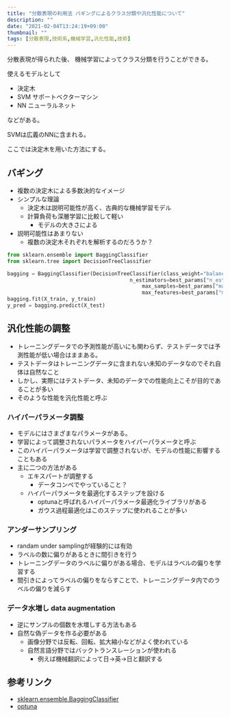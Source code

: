 ```yaml
---
title: "分散表現の利用法 バギングによるクラス分類や汎化性能について"
description: ""
date: "2021-02-04T13:24:19+09:00"
thumbnail: ""
tags: [分散表現,技術系,機械学習,汎化性能,技術]
---
```


分散表現が得られた後、
機械学習によってクラス分類を行うことができる。

使えるモデルとして
- 決定木
- SVM サポートベクターマシン
- NN ニューラルネット

などがある。

SVMは広義のNNに含まれる。

ここでは決定木を用いた方法にする。

## バギング
- 複数の決定木による多数決的なイメージ
- シンプルな理論
    - 決定木は説明可能性が高く、古典的な機械学習モデル
    - 計算負荷も深層学習に比較して軽い
        - モデルの大きさによる
- 説明可能性はあまりない
    - 複数の決定木それぞれを解析するのだろうか？

```py
from sklearn.ensemble import BaggingClassifier
from sklearn.tree import DecisionTreeClassifier

bagging = BaggingClassifier(DecisionTreeClassifier(class_weight="balanced"),
                                        n_estimators=best_params["n_estimators"],
                                            max_samples=best_params["max_samples"],
                                            max_features=best_params["max_features"], n_jobs=-1, )
bagging.fit(X_train, y_train)
y_pred = bagging.predict(X_test)
```

## 汎化性能の調整
- トレーニングデータでの予測性能が高いにも関わらず、テストデータでは予測性能が低い場合はままある。
- テストデータはトレーニングデータに含まれない未知のデータなのでそれ自体は自然なこと
- しかし、実際にはテストデータ、未知のデータでの性能向上こそが目的であることが多い
- そのような性能を汎化性能と呼ぶ

### ハイパーパラメータ調整
- モデルにはさまざまなパラメータがある。
- 学習によって調整されないパラメータをハイパーパラメータと呼ぶ
- このハイパーパラメータは学習で調整されないが、モデルの性能に影響することもある
- 主に二つの方法がある
    - エキスパートが調整する
        - データコンペでやっていること？
    - ハイパーパラメータを最適化するステップを設ける
        - optunaと呼ばれるハイパーパラメータ最適化ライブラリがある
        - ガウス過程最適化はこのステップに使われることが多い

### アンダーサンプリング
- randam under samplingが経験的には有効
- ラベルの数に偏りがあるときに間引きを行う
- トレーニングデータのラベルに偏りがある場合、モデルはラベルの偏りを学習する
- 間引きによってラベルの偏りをならすことで、トレーニングデータ内でのラベルの偏りを減らす

### データ水増し data augmentation
- 逆にサンプルの個数を水増しする方法もある
- 自然な偽データを作る必要がある
    - 画像分野では反転、回転、拡大縮小などがよく使われている
    - 自然言語分野ではバックトランスレーションが使われる
        - 例えば機械翻訳によって日→英→日と翻訳する

## 参考リンク
- [sklearn.ensemble.BaggingClassifier](https://scikit-learn.org/stable/modules/generated/sklearn.ensemble.BaggingClassifier.html)
- [optuna](https://optuna.org/)